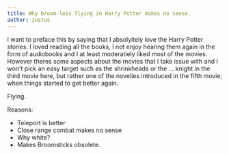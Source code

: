 ```yaml
---
title: Why broom-less flying in Harry Potter makes no sense.
author: Justus
---
```


I want to preface this by saying that I absolyitely love the Harry Potter stories. I loved reading all the books, I not enjoy hearing them again in the form of audiobooks and I at least moderatiely liked most of the movies. However theres some aspects about the movies that I take issue with and I won't pick an easy target such as the shrinkheads or the ... knight in the third movie here, but rather one of the novelies introduced in the fifth movie, when things started to get better again.

Flying.

Reasons:

- Teleport is better
- Close range combat makes no sense
- Why white?
- Makes Broomsticks obsolete. 